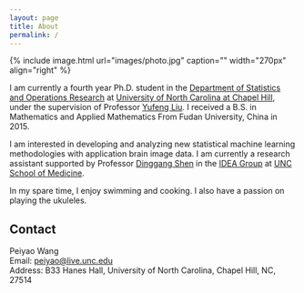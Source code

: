 ```yaml
---
layout: page
title: About
permalink: /
---
```


{% include image.html url="images/photo.jpg" caption="" width="270px" align="right" %}

I am currently a fourth year Ph.D. student in the [Department of Statistics and Operations Research](http://stat-or.unc.edu/) at [University of North Carolina at Chapel Hill](http://unc.edu/), under the supervision of Professor [Yufeng Liu](http://www.unc.edu/~yfliu/). I received a B.S. in Mathematics and Applied Mathematics From Fudan University, China in 2015.

I am interested in developing and analyzing new statistical machine learning methodologies with application brain image data. I am currently a research assistant supported by Professor [Dinggang Shen](http://www.unc.edu/~dgshen/) in the [IDEA Group](https://www.med.unc.edu/bric/ideagroup) at [UNC School of Medicine](http://www.med.unc.edu/).

In my spare time, I enjoy swimming and cooking. I also have a passion on playing the ukuleles.

## Contact

Peiyao Wang <br />
Email: [peiyao@live.unc.edu]<br />
Address: B33 Hanes Hall, University of North Carolina, Chapel Hill, NC, 27514<br />

[peiyao@live.unc.edu]: mailto:peiyao@live.unc.edu
